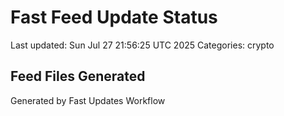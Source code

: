 # Fast Feed Update Status
Last updated: Sun Jul 27 21:56:25 UTC 2025
Categories: crypto

## Feed Files Generated

Generated by Fast Updates Workflow

